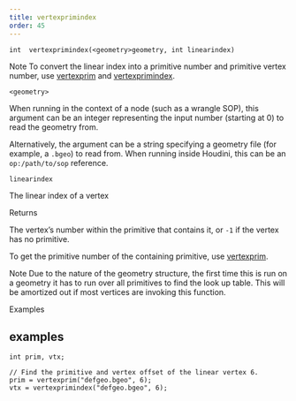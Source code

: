 ```yaml
---
title: vertexprimindex
order: 45
---
```

`int  vertexprimindex(<geometry>geometry, int linearindex)`

Note
To convert the linear index into a primitive number and primitive vertex number,
use [vertexprim](/en/houdini-vex/geometry/vertexprim "Returns the number of the primitive containing a given vertex.") and [vertexprimindex](/en/houdini-vex/geometry/vertexprimindex "Converts a linear vertex index into a primitive vertex number.").

`<geometry>`

When running in the context of a node (such as a wrangle SOP), this argument can be an integer representing the input number (starting at 0) to read the geometry from.

Alternatively, the argument can be a string specifying a geometry file (for example, a `.bgeo`) to read from. When running inside Houdini, this can be an `op:/path/to/sop` reference.

`linearindex`

The linear index of a vertex

Returns

The vertex’s number within the primitive that contains it, or
`-1` if the vertex has no primitive.

To get the primitive number of the containing primitive, use [vertexprim](/en/houdini-vex/geometry/vertexprim "Returns the number of the primitive containing a given vertex.").

Note
Due to the nature of the geometry structure, the first time this is run on
a geometry it has to run over all primitives to find the look up table.
This will be amortized out if most vertices are invoking this function.

Examples

## examples

```vex
int prim, vtx;

// Find the primitive and vertex offset of the linear vertex 6.
prim = vertexprim("defgeo.bgeo", 6);
vtx = vertexprimindex("defgeo.bgeo", 6);

```
